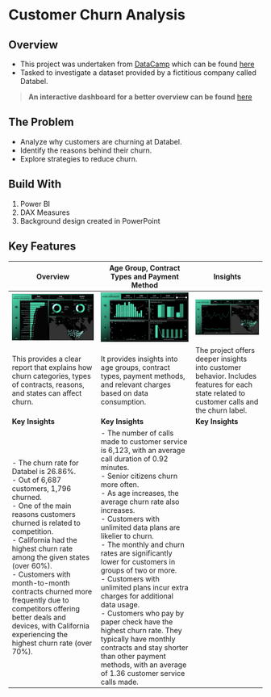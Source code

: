 # Customer Churn Analysis
## Overview
- This project was undertaken from [DataCamp](https://app.datacamp.com/) which can be found [here](https://app.datacamp.com/learn/courses/case-study-analyzing-customer-churn-in-power-bi)
- Tasked to investigate a dataset provided by a fictitious company called Databel.

> **An interactive dashboard for a better overview can be found** [here](https://app.powerbi.com/view?r=eyJrIjoiOWQ0NDQ3ZDgtMDQ0My00ZWI1LTgwNDctYzVhODExNDM2NWIyIiwidCI6ImJmZmI5NzQ4LTRhNTEtNDRjOC05MjBmLTkzOGFjNDc5NzFlNSJ9&pageName=ReportSection4eca8353fc0eb7dc5a6d)

## The Problem
- Analyze why customers are churning at Databel.
- Identify the reasons behind their churn.
- Explore strategies to reduce churn.

## Build With
1. Power BI
2. DAX Measures
3. Background design created in PowerPoint

## Key Features
| Overview|Age Group, Contract Types and Payment Method|Insights|
|---------|--------------------------------------------|--------|
|![Overview](https://github.com/elizabethwanjiku703/Analyzing-Customer-Churn-in-Power-BI/blob/main/Overview.jpg)|![Age & Payments](https://github.com/elizabethwanjiku703/Analyzing-Customer-Churn-in-Power-BI/blob/main/Payment%26Contract.jpg)|![Insights](https://github.com/elizabethwanjiku703/Analyzing-Customer-Churn-in-Power-BI/blob/main/Insights.jpg)
|This provides a clear report that explains how churn categories, types of contracts, reasons, and states can affect churn.|It provides insights into age groups, contract types, payment methods, and relevant charges based on data consumption.|The project offers deeper insights into customer behavior. Includes features for each state related to customer calls and the churn label.|
|**Key Insights**|**Key Insights**|**Key Insights**|
| - The churn rate for Databel is 26.86%.<br> - Out of 6,687 customers, 1,796 churned.<br> - One of the main reasons customers churned is related to competition.<br> - California had the highest churn rate among the given states (over 60%).<br> - Customers with month-to-month contracts churned more frequently due to competitors offering better deals and devices, with California experiencing the highest churn rate (over 70%).|- The number of calls made to customer service is 6,123, with an average call duration of 0.92 minutes.<br> - Senior citizens churn more often.<br> - As age increases, the average churn rate also increases.<br> - Customers with unlimited data plans are likelier to churn.<br> - The monthly and churn rates are significantly lower for customers in groups of two or more.<br> - Customers with unlimited plans incur extra charges for additional data usage.<br> - Customers who pay by paper check have the highest churn rate. They typically have monthly contracts and stay shorter than other payment methods, with an average of 1.36 customer service calls made.|



